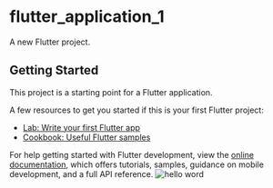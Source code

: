 # flutter_application_1

A new Flutter project.

## Getting Started

This project is a starting point for a Flutter application.

A few resources to get you started if this is your first Flutter project:

- [Lab: Write your first Flutter app](https://docs.flutter.dev/get-started/codelab)
- [Cookbook: Useful Flutter samples](https://docs.flutter.dev/cookbook)

For help getting started with Flutter development, view the
[online documentation](https://docs.flutter.dev/), which offers tutorials,
samples, guidance on mobile development, and a full API reference.
![hello word](https://github.com/ufiteyesurachel/assigmment_helloworld/assets/173156445/b3d83db2-48ed-42cb-8853-7382bb2e06a2)
